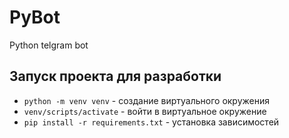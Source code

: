 # PyBot
Python telgram bot

## Запуск проекта для разработки
- `python -m venv venv` - создание виртуального окружения
- `venv/scripts/activate` - войти в виртуальное окружение
- `pip install -r requirements.txt` - установка зависимостей
